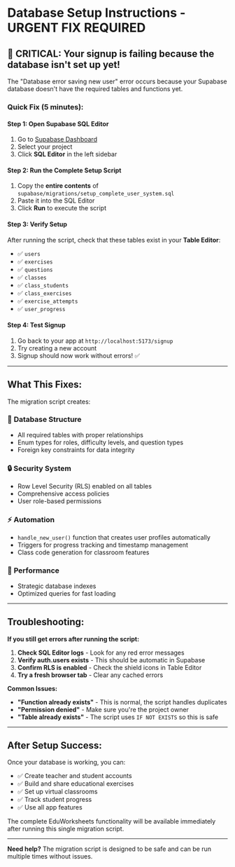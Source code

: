 # Database Setup Instructions - URGENT FIX REQUIRED

## 🚨 CRITICAL: Your signup is failing because the database isn't set up yet!

The "Database error saving new user" error occurs because your Supabase database doesn't have the required tables and functions yet.

### Quick Fix (5 minutes):

#### Step 1: Open Supabase SQL Editor
1. Go to [Supabase Dashboard](https://supabase.com/dashboard)
2. Select your project
3. Click **SQL Editor** in the left sidebar

#### Step 2: Run the Complete Setup Script
1. Copy the **entire contents** of `supabase/migrations/setup_complete_user_system.sql`
2. Paste it into the SQL Editor
3. Click **Run** to execute the script

#### Step 3: Verify Setup
After running the script, check that these tables exist in your **Table Editor**:
- ✅ `users`
- ✅ `exercises` 
- ✅ `questions`
- ✅ `classes`
- ✅ `class_students`
- ✅ `class_exercises`
- ✅ `exercise_attempts`
- ✅ `user_progress`

#### Step 4: Test Signup
1. Go back to your app at `http://localhost:5173/signup`
2. Try creating a new account
3. Signup should now work without errors! ✅

---

## What This Fixes:

The migration script creates:

### 🔧 **Database Structure**
- All required tables with proper relationships
- Enum types for roles, difficulty levels, and question types
- Foreign key constraints for data integrity

### 🔒 **Security System**
- Row Level Security (RLS) enabled on all tables
- Comprehensive access policies
- User role-based permissions

### ⚡ **Automation**
- `handle_new_user()` function that creates user profiles automatically
- Triggers for progress tracking and timestamp management
- Class code generation for classroom features

### 🚀 **Performance**
- Strategic database indexes
- Optimized queries for fast loading

---

## Troubleshooting:

**If you still get errors after running the script:**

1. **Check SQL Editor logs** - Look for any red error messages
2. **Verify auth.users exists** - This should be automatic in Supabase
3. **Confirm RLS is enabled** - Check the shield icons in Table Editor
4. **Try a fresh browser tab** - Clear any cached errors

**Common Issues:**
- **"Function already exists"** - This is normal, the script handles duplicates
- **"Permission denied"** - Make sure you're the project owner
- **"Table already exists"** - The script uses `IF NOT EXISTS` so this is safe

---

## After Setup Success:

Once your database is working, you can:
- ✅ Create teacher and student accounts
- ✅ Build and share educational exercises  
- ✅ Set up virtual classrooms
- ✅ Track student progress
- ✅ Use all app features

The complete EduWorksheets functionality will be available immediately after running this single migration script.

---

**Need help?** The migration script is designed to be safe and can be run multiple times without issues.